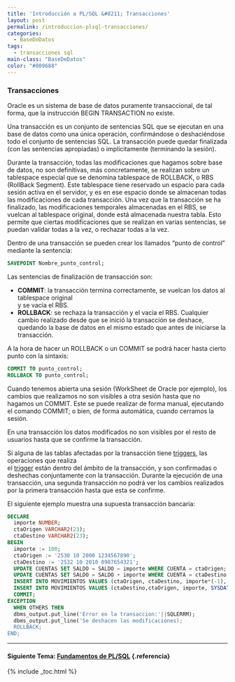 ```yaml
---
title: 'Introducción a PL/SQL &#8211; Transacciones'
layout: post
permalink: /introduccion-plsql-transacciones/
categories:
  - BaseDeDatos
tags:
  - transacciones sql
main-class: "BaseDeDatos"
color: "#009688"
---
```

<div class="icosql">
</div>

### Transacciones

Oracle es un sistema de base de datos puramente transaccional, de tal forma, que la instrucción BEGIN TRANSACTION no existe.

Una transacción es un conjunto de sentencias SQL que se ejecutan en una base de datos como una única operación, confirmándose o deshaciéndose todo el conjunto de sentencias SQL. La transacción puede quedar finalizada (con las sentencias apropiadas) o implícitamente (terminando la sesión).  

<!--ad-->


Durante la transacción, todas las modificaciones que hagamos sobre base de datos, no son definitivas, más concretamente, se realizan sobre un tablespace especial que se denomina tablespace de ROLLBACK, o RBS (RollBack Segment). Este tablespace tiene reservado un espacio para cada sesión activa en el servidor, y es en ese espacio donde se almacenan todas las modificaciones de cada transacción. Una vez que la transacción se ha finalizado, las modificaciones temporales almacenadas en el RBS, se vuelcan al tablespace original, donde está almacenada nuestra tabla. Esto permite que ciertas modificaciones que se realizan en varias sentencias, se puedan validar todas a la vez, o rechazar todas a la vez.

Dentro de una transacción se pueden crear los llamados “punto de control” mediante la sentencia:

```sql
SAVEPOINT Nombre_punto_control;

```

Las sentencias de finalización de transacción son:

  * **COMMIT**: la transacción termina correctamente, se vuelcan los datos al tablespace original  
    y se vacía el RBS.
  * **ROLLBACK**: se rechaza la transacción y el vacía el RBS. Cualquier cambio realizado desde que se inició la transacción se deshace, quedando la base de datos en el mismo estado que antes de iniciarse la transacción.

A la hora de hacer un ROLLBACK o un COMMIT se podrá hacer hasta cierto punto con la sintaxis:

```sql
COMMIT TO punto_control;
ROLLBACK TO punto_control;

```

Cuando tenemos abierta una sesión (WorkSheet de Oracle por ejemplo), los cambios que realizamos no son visibles a otra sesión hasta que no hagamos un COMMIT. Este se puede realizar de forma manual, ejecutando el comando COMMIT; o bien, de forma automática, cuando cerramos la sesión.

En una transacción los datos modificados no son visibles por el resto de usuarios hasta que se confirme la transacción.

Si alguna de las tablas afectadas por la transacción tiene [triggers][1], las operaciones que realiza  
el [trigger][1] están dentro del ámbito de la transacción, y son confirmadas o deshechas conjuntamente con la transacción. Durante la ejecución de una transacción, una segunda transacción no podrá ver los cambios realizados por la primera transacción hasta que esta se confirme.

El siguiente ejemplo muestra una supuesta transacción bancaria:

```sql
DECLARE
  importe NUMBER;
  ctaOrigen VARCHAR2(23);
  ctaDestino VARCHAR2(23);
BEGIN
  importe := 100;
  ctaOrigen := '2530 10 2000 1234567890';
  ctaDestino := '2532 10 2010 0987654321';
  UPDATE CUENTAS SET SALDO = SALDO – importe WHERE CUENTA = ctaOrigen;
  UPDATE CUENTAS SET SALDO = SALDO + importe WHERE CUENTA = ctaDestino;
  INSERT INTO MOVIMIENTOS VALUES (ctaOrigen, ctaDestino, importe*(-1), SYSDATE);
  INSERT INTO MOVIMIENTOS VALUES (ctaDestino,ctaOrigen, importe, SYSDATE);
  COMMIT;
EXCEPTION
  WHEN OTHERS THEN
  dbms_output.put_line('Error en la transaccion:'||SQLERRM);
  dbms_output.put_line('Se deshacen las modificaciones);
  ROLLBACK;
END;


```



* * *

#### Siguiente Tema: [Fundamentos de PL/SQL][2] {.referencia}



 [1]: https://elbauldelprogramador.com/plsql-disparadores-o-triggers/
 [2]: https://elbauldelprogramador.com/fundamentos-de-plsql/


{% include _toc.html %}
